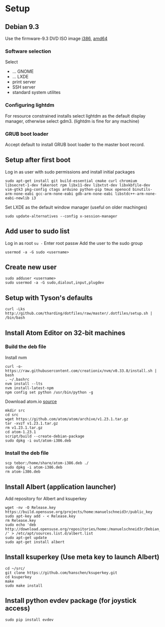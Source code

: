 # Setup

## Debian 9.3
Use the firmware-9.3 DVD ISO image [i386](https://cdimage.debian.org/cdimage/unofficial/non-free/cd-including-firmware/9.3.0+nonfree/i386/iso-dvd/firmware-9.3.0-i386-DVD-1.iso), [amd64](https://cdimage.debian.org/cdimage/unofficial/non-free/cd-including-firmware/9.3.0+nonfree/amd64/iso-dvd/firmware-9.3.0-amd64-DVD-1.iso)

### Software selection
Select
 * ... GNOME
 * ... LXDE
 * print server
 * SSH server
 * standard system utilites
 
### Configuring lightdm
For resource constrained installs select lightdm as the default display manager, otherwise select gdm3. (lightdm is fine for any machine)

### GRUB boot loader
Accept default to install GRUB boot loader to the master boot record.

## Setup after first boot
Log in as user with sudo permissions and install initial packages
```
sudo apt-get install git build-essential cmake curl chromium libsecret-1-dev fakeroot rpm libx11-dev libxtst-dev libxkbfile-dev vim-gtk3 pkg-config ctags arduino python-pip tmux openocd binutils-arm-none-eabi gcc-arm-none-eabi gdb-arm-none-eabi libstdc++-arm-none-eabi-newlib i3
```
Set LXDE as the default window manager (useful on older machinges)
```
sudo update-alternatives --config x-session-manager
```

## Add user to sudo list
Log in as root
`su -` Enter root passw
Add the user to the sudo group
```
usermod -a -G sudo <username>
```
## Create new user
```
sudo adduser <username>
sudo usermod -a -G sudo,dialout,input,plugdev
```

## Setup with Tyson's defaults
```
curl -Lks http://github.com/tharding/dotfiles/raw/master/.dotfiles/setup.sh | /bin/bash
```

## Install Atom Editor on 32-bit machines
### Build the deb file
Install nvm
```
curl -o- https://raw.githubusercontent.com/creationix/nvm/v0.33.8/install.sh | bash
. ~/.bashrc
nvm install --lts
nvm install-latest-npm
npm config set python /usr/bin/python -g
```
Download atom.io [source](https://github.com/atom/atom/archive/v1.23.1.tar.gz)
```
mkdir src
cd src
wget https://github.com/atom/atom/archive/v1.23.1.tar.gz
tar -xvzf v1.23.1.tar.gz
rm v1.23.1.tar.gz
cd atom-1.23.1
script/build --create-debian-package
sudo dpkg -i out/atom-i386.deb
```

### Install the deb file
```
scp tebor:/home/share/atom-i386.deb ./
sudo dpkg -i atom-i386.deb
rm atom-i386.deb
```

## Install Albert (application launcher)
Add repository for Albert and ksuperkey
```
wget -nv -O Release.key https://build.opensuse.org/projects/home:manuelschneid3r/public_key
sudo apt-key add - < Release.key
rm Release.key
sudo echo 'deb http://download.opensuse.org/repositories/home:/manuelschneid3r/Debian_9.0/ /' > /etc/apt/sources.list.d/albert.list
sudo apt-get update
sudo apt-get install albert
```

## Install ksuperkey (Use meta key to launch Albert)
```
cd ~/src/
git clone https://github.com/hanschen/ksuperkey.git
cd ksuperkey
make
sudo make install
```

## Install python evdev package (for joystick access)
`sudo pip install evdev`